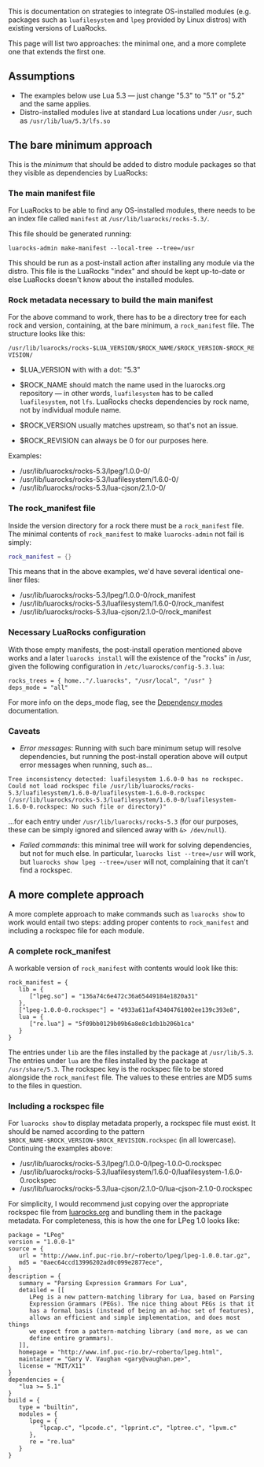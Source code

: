 This is documentation on strategies to integrate OS-installed modules (e.g. packages such as `luafilesystem` and `lpeg` provided by Linux distros) with existing versions of LuaRocks.

This page will list two approaches: the minimal one, and a more complete one that extends the first one.

## Assumptions

* The examples below use Lua 5.3 — just change "5.3" to "5.1" or "5.2" and the same applies.
* Distro-installed modules live at standard Lua locations under `/usr`, such as `/usr/lib/lua/5.3/lfs.so`

## The bare minimum approach

This is the _minimum_ that should be added to distro module packages so that they visible as dependencies by LuaRocks:

### The main manifest file

For LuaRocks to be able to find any OS-installed modules, there needs to be an index file called `manifest` at `/usr/lib/luarocks/rocks-5.3/`.

This file should be generated running:

```
luarocks-admin make-manifest --local-tree --tree=/usr
```

This should be run as a post-install action after installing any module via the distro. This file is the LuaRocks "index" and should be kept up-to-date or else LuaRocks doesn't know about the installed modules.

### Rock metadata necessary to build the main manifest

For the above command to work, there has to be a directory tree for each rock and version, containing, at the bare minimum, a `rock_manifest` file. The structure looks like this:

`/usr/lib/luarocks/rocks-$LUA_VERSION/$ROCK_NAME/$ROCK_VERSION-$ROCK_REVISION/`

* $LUA_VERSION with with a dot: "5.3"

* $ROCK_NAME should match the name used in the luarocks.org repository — in other words, `luafilesystem` has to be called `luafilesystem`, not `lfs`. LuaRocks checks dependencies by rock name, not by individual module name.

* $ROCK_VERSION usually matches upstream, so that's not an issue.

* $ROCK_REVISION can always be 0 for our purposes here.

Examples:

* /usr/lib/luarocks/rocks-5.3/lpeg/1.0.0-0/
* /usr/lib/luarocks/rocks-5.3/luafilesystem/1.6.0-0/
* /usr/lib/luarocks/rocks-5.3/lua-cjson/2.1.0-0/

### The rock_manifest file

Inside the version directory for a rock there must be a `rock_manifest` file. The minimal contents of `rock_manifest` to make `luarocks-admin` not fail is simply:

```lua
rock_manifest = {}
```

This means that in the above examples, we'd have several identical one-liner files:

* /usr/lib/luarocks/rocks-5.3/lpeg/1.0.0-0/rock_manifest
* /usr/lib/luarocks/rocks-5.3/luafilesystem/1.6.0-0/rock_manifest
* /usr/lib/luarocks/rocks-5.3/lua-cjson/2.1.0-0/rock_manifest

### Necessary LuaRocks configuration

With those empty manifests, the post-install operation mentioned above works and a later `luarocks install` will the existence of the "rocks" in /usr, given the following configuration in `/etc/luarocks/config-5.3.lua`:

```
rocks_trees = { home.."/.luarocks", "/usr/local", "/usr" }
deps_mode = "all"
```

For more info on the deps_mode flag, see the [Dependency modes](https://github.com/keplerproject/luarocks/wiki/Dependencies#Dependency_modes) documentation.

### Caveats

* *Error messages*: Running with such bare minimum setup will resolve dependencies, but running the post-install operation above will output error messages when running, such as...
```
Tree inconsistency detected: luafilesystem 1.6.0-0 has no rockspec. Could not load rockspec file /usr/lib/luarocks/rocks-5.3/luafilesystem/1.6.0-0/luafilesystem-1.6.0-0.rockspec (/usr/lib/luarocks/rocks-5.3/luafilesystem/1.6.0-0/luafilesystem-1.6.0-0.rockspec: No such file or directory)"
```
...for each entry under `/usr/lib/luarocks/rocks-5.3` (for our purposes, these can be simply ignored and silenced away with `&> /dev/null`).

* *Failed commands*: this minimal tree will work for solving dependencies, but not for much else. In particular, `luarocks list --tree=/usr` will work, but `luarocks show lpeg --tree=/user` will not, complaining that it can't find a rockspec.

## A more complete approach

A more complete approach to make commands such as `luarocks show` to work would entail two steps: adding proper contents to `rock_manifest` and including a rockspec file for each module.

### A complete rock_manifest

A workable version of `rock_manifest` with contents would look like this:

```
rock_manifest = {
   lib = {
      ["lpeg.so"] = "136a74c6e472c36a65449184e1820a31"
   },
   ["lpeg-1.0.0-0.rockspec"] = "4933a611af43404761002ee139c393e8",
   lua = {
      ["re.lua"] = "5f09bb0129b09b6a8e8c1db1b206b1ca"
   }
}
```

The entries under `lib` are the files installed by the package at `/usr/lib/5.3`.
The entries under `lua` are the files installed by the package at `/usr/share/5.3`.
The rockspec key is the rockspec file to be stored alongside the `rock_manifest` file.
The values to these entries are MD5 sums to the files in question.

### Including a rockspec file

For `luarocks show` to display metadata properly, a rockspec file must exist. It should be named according to the pattern `$ROCK_NAME-$ROCK_VERSION-$ROCK_REVISION.rockspec` (in all lowercase). Continuing the examples above:

* /usr/lib/luarocks/rocks-5.3/lpeg/1.0.0-0/lpeg-1.0.0-0.rockspec
* /usr/lib/luarocks/rocks-5.3/luafilesystem/1.6.0-0/luafilesystem-1.6.0-0.rockspec
* /usr/lib/luarocks/rocks-5.3/lua-cjson/2.1.0-0/lua-cjson-2.1.0-0.rockspec

For simplicity, I would recommend just copying over the appropriate rockspec file from [luarocks.org](http://luarocks.org) and bundling them in the package metadata. For completeness, this is how the one for LPeg 1.0 looks like:

```
package = "LPeg"
version = "1.0.0-1"
source = {
   url = "http://www.inf.puc-rio.br/~roberto/lpeg/lpeg-1.0.0.tar.gz",
   md5 = "0aec64ccd13996202ad0c099e2877ece",
}
description = {
   summary = "Parsing Expression Grammars For Lua",
   detailed = [[
      LPeg is a new pattern-matching library for Lua, based on Parsing
      Expression Grammars (PEGs). The nice thing about PEGs is that it
      has a formal basis (instead of being an ad-hoc set of features),
      allows an efficient and simple implementation, and does most things
      we expect from a pattern-matching library (and more, as we can
      define entire grammars).
   ]],
   homepage = "http://www.inf.puc-rio.br/~roberto/lpeg.html",
   maintainer = "Gary V. Vaughan <gary@vaughan.pe>",
   license = "MIT/X11"
}
dependencies = {
   "lua >= 5.1"
}
build = {
   type = "builtin",
   modules = {
      lpeg = {
         "lpcap.c", "lpcode.c", "lpprint.c", "lptree.c", "lpvm.c"
      },
      re = "re.lua"
   }
}
```
